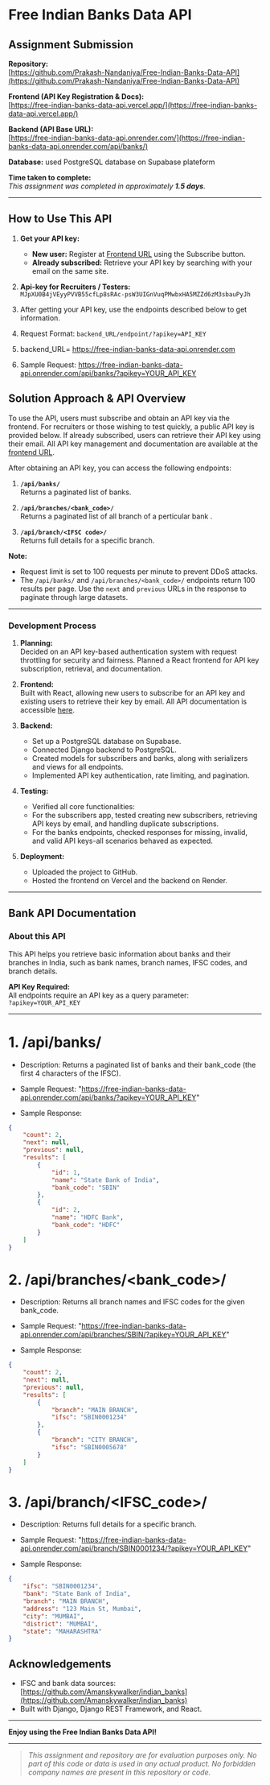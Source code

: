 # Free Indian Banks Data API

## Assignment Submission

**Repository:**  
[https://github.com/Prakash-Nandaniya/Free-Indian-Banks-Data-API](https://github.com/Prakash-Nandaniya/Free-Indian-Banks-Data-API)

**Frontend (API Key Registration & Docs):**  
[https://free-indian-banks-data-api.vercel.app/](https://free-indian-banks-data-api.vercel.app/)

**Backend (API Base URL):**  
[https://free-indian-banks-data-api.onrender.com/](https://free-indian-banks-data-api.onrender.com/api/banks/)

**Database:**
used PostgreSQL database on Supabase plateform

**Time taken to complete:**  
_This assignment was completed in approximately **1.5 days**._

---

## How to Use This API

1. **Get your API key:**  
   - **New user:** Register at [Frontend URL](https://free-indian-banks-data-api.vercel.app/) using the Subscribe button.
   - **Already subscribed:** Retrieve your API key by searching with your email on the same site.

2. **Api-key for Recruiters / Testers:**  
   `MJpXU0B4jVEyyPVVB55cfLp8sRAc-psW3UIGnVuqPMwbxHA5MZZd6zM3sbauPyJh`

3. After getting your API key, use the endpoints described below to get information.
4. Request Format:  `backend_URL/endpoint/?apikey=API_KEY`
5. backend_URL= https://free-indian-banks-data-api.onrender.com
6. Sample Request: https://free-indian-banks-data-api.onrender.com/api/banks/?apikey=YOUR_API_KEY

## Solution Approach & API Overview

To use the API, users must subscribe and obtain an API key via the frontend. For recruiters or those wishing to test quickly, a public API key is provided below. If already subscribed, users can retrieve their API key using their email. All API key management and documentation are available at the [frontend URL](https://free-indian-banks-data-api.vercel.app/).

After obtaining an API key, you can access the following endpoints:

1. **`/api/banks/`**  
   Returns a paginated list of banks.

2. **`/api/branches/<bank_code>/`**  
   Returns a paginated list of all branch of a perticular bank .

3. **`/api/branch/<IFSC code>/`**  
   Returns full details for a specific branch.

**Note:**  
- Request limit is set to 100 requests per minute to prevent DDoS attacks.
- The `/api/banks/` and `/api/branches/<bank_code>/` endpoints return 100 results per page. Use the `next` and `previous` URLs in the response to paginate through large datasets.

---

### Development Process

1. **Planning:**  
   Decided on an API key-based authentication system with request throttling for security and fairness. Planned a React frontend for API key subscription, retrieval, and documentation.

2. **Frontend:**  
   Built with React, allowing new users to subscribe for an API key and existing users to retrieve their key by email. All API documentation is accessible [here](https://free-indian-banks-data-api.vercel.app/).

3. **Backend:**  
   - Set up a PostgreSQL database on Supabase.
   - Connected Django backend to PostgreSQL.
   - Created models for subscribers and banks, along with serializers and views for all endpoints.
   - Implemented API key authentication, rate limiting, and pagination.

4. **Testing:**
   - Verified all core functionalities:
   - For the subscribers app, tested creating new subscribers, retrieving API keys by email, and handling duplicate subscriptions.
   - For the banks endpoints, checked responses for missing, invalid, and valid API keys-all scenarios behaved as expected.
   
6. **Deployment:**  
   - Uploaded the project to GitHub.
   - Hosted the frontend on Vercel and the backend on Render.

---

## Bank API Documentation

### About this API

This API helps you retrieve basic information about banks and their branches in India, such as bank names, branch names, IFSC codes, and branch details.

**API Key Required:**  
All endpoints require an API key as a query parameter:  
`?apikey=YOUR_API_KEY`

---

# 1. /api/banks/               
  - Description: Returns a paginated list of banks and their bank_code (the first 4 characters of the IFSC).

  - Sample Request: "https://free-indian-banks-data-api.onrender.com/api/banks/?apikey=YOUR_API_KEY"

  - Sample Response:

```json
{
    "count": 2,
    "next": null,
    "previous": null,
    "results": [
        {
            "id": 1,
            "name": "State Bank of India",
            "bank_code": "SBIN"
        },
        {
            "id": 2,
            "name": "HDFC Bank",
            "bank_code": "HDFC"
        }
    ]
}
```

# 2. /api/branches/<bank_code>/               
  - Description: Returns all branch names and IFSC codes for the given bank_code.

  - Sample Request: "https://free-indian-banks-data-api.onrender.com/api/branches/SBIN/?apikey=YOUR_API_KEY"

  - Sample Response:

```json
{
    "count": 2,
    "next": null,
    "previous": null,
    "results": [
        {
            "branch": "MAIN BRANCH",
            "ifsc": "SBIN0001234"
        },
        {
            "branch": "CITY BRANCH",
            "ifsc": "SBIN0005678"
        }
    ]
}
```

# 3. /api/branch/<IFSC_code>/               
  - Description: Returns full details for a specific branch.

  - Sample Request: "https://free-indian-banks-data-api.onrender.com/api/branch/SBIN0001234/?apikey=YOUR_API_KEY"

  - Sample Response:

```json
{
    "ifsc": "SBIN0001234",
    "bank": "State Bank of India",
    "branch": "MAIN BRANCH",
    "address": "123 Main St, Mumbai",
    "city": "MUMBAI",
    "district": "MUMBAI",
    "state": "MAHARASHTRA"
}
```


## Acknowledgements

- IFSC and bank data sources: [https://github.com/Amanskywalker/indian_banks](https://github.com/Amanskywalker/indian_banks)
- Built with Django, Django REST Framework, and React.

---

**Enjoy using the Free Indian Banks Data API!**

---

> _This assignment and repository are for evaluation purposes only. No part of this code or data is used in any actual product. No forbidden company names are present in this repository or code._
